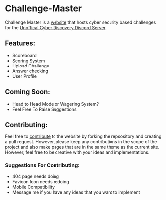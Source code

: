 # Challenge-Master
Challenge Master is a [website](https://challenge-master.firebaseapp.com) that hosts cyber security based challenges for the [Unoffical Cyber Discovery Discord Server](https://discord.gg/8h7HU4C).

## Features:
* Scoreboard
* Scoring System
* Upload Challenge
* Answer checking
* User Profile

## Coming Soon:
* Head to Head Mode or Wagering System?
* Feel Free To Raise Suggestions

## Contributing:
Feel free to [contribute](https://github.com/Dan-McL/Challenge-Master/blob/master/CONTRIBUTING.md) to the website by forking the repsository and creating a pull request.  However, please keep any contributions in the scope of the project and also make pages that are in the same theme as the current site.  However, feel free to be creative with your ideas and implementations.

### Suggestions For Contributing:
* 404 page needs doing
* Favicon Icon needs redoing
* Mobile Compatibility
* Message me if you have any ideas that you want to implement

